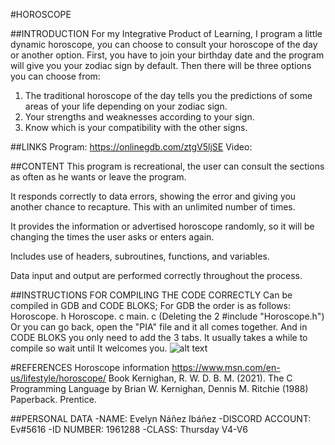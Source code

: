 #HOROSCOPE

##INTRODUCTION
For my Integrative Product of Learning, I program a little dynamic horoscope, you can choose to consult your horoscope of the day or another option. 
First, you have to join your birthday date and the program will give you your zodiac sign by default. Then there will be three options you can choose from:
1. The traditional horoscope of the day tells you the predictions of some areas of your life depending on your zodiac sign.
2. Your strengths and weaknesses according to your sign.
3. Know which is your compatibility with the other signs. 

##LINKS
Program: https://onlinegdb.com/ztgV5ljSE
Video: 

##CONTENT
This program is recreational, the user can consult the sections as often as he wants or leave the program.

It responds correctly to data errors, showing the error and giving you another chance to recapture. This with an unlimited number of times.

It provides the information or advertised horoscope randomly, so it will be changing the times the user asks or enters again.

Includes use of headers, subroutines, functions, and variables.

Data input and output are performed correctly throughout the process.

##INSTRUCTIONS FOR COMPILING THE CODE CORRECTLY
Can be compiled in GDB and CODE BLOKS; For GDB the order is as follows:
Horoscope. h
Horoscope. c
main. c
(Deleting the 2 #include "Horoscope.h")
Or you can go back, open the "PIA" file and it all comes together.
And in CODE BLOKS you only need to add the 3 tabs.
It usually takes a while to compile so wait until It welcomes you.
![alt text](http://url/to/img.png)

#REFERENCES
Horoscope information
https://www.msn.com/en-us/lifestyle/horoscope/
Book
Kernighan, R. W. D. B. M. (2021). The C Programming Language by Brian W. Kernighan, Dennis M. Ritchie (1988) Paperback. Prentice.

##PERSONAL DATA
-NAME: Evelyn Náñez Ibáñez
-DISCORD ACCOUNT: Ev#5616
-ID NUMBER: 1961288
-CLASS: Thursday V4-V6
